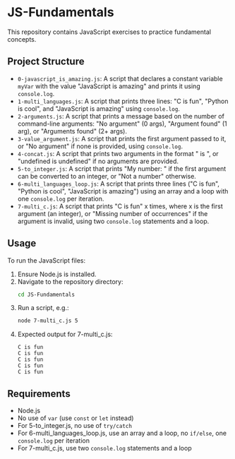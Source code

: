 # JS-Fundamentals

This repository contains JavaScript exercises to practice fundamental concepts.

## Project Structure
- `0-javascript_is_amazing.js`: A script that declares a constant variable `myVar` with the value "JavaScript is amazing" and prints it using `console.log`.
- `1-multi_languages.js`: A script that prints three lines: "C is fun", "Python is cool", and "JavaScript is amazing" using `console.log`.
- `2-arguments.js`: A script that prints a message based on the number of command-line arguments: "No argument" (0 args), "Argument found" (1 arg), or "Arguments found" (2+ args).
- `3-value_argument.js`: A script that prints the first argument passed to it, or "No argument" if none is provided, using `console.log`.
- `4-concat.js`: A script that prints two arguments in the format "<arg1> is <arg2>", or "undefined is undefined" if no arguments are provided.
- `5-to_integer.js`: A script that prints "My number: <first argument converted to integer>" if the first argument can be converted to an integer, or "Not a number" otherwise.
- `6-multi_languages_loop.js`: A script that prints three lines ("C is fun", "Python is cool", "JavaScript is amazing") using an array and a loop with one `console.log` per iteration.
- `7-multi_c.js`: A script that prints "C is fun" x times, where x is the first argument (an integer), or "Missing number of occurrences" if the argument is invalid, using two `console.log` statements and a loop.

## Usage
To run the JavaScript files:
1. Ensure Node.js is installed.
2. Navigate to the repository directory:
   ```bash
   cd JS-Fundamentals
   ```
3. Run a script, e.g.:
   ```bash
   node 7-multi_c.js 5
   ```
4. Expected output for 7-multi_c.js:
   ```
   C is fun
   C is fun
   C is fun
   C is fun
   C is fun
   ```

## Requirements
- Node.js
- No use of `var` (use `const` or `let` instead)
- For 5-to_integer.js, no use of `try/catch`
- For 6-multi_languages_loop.js, use an array and a loop, no `if/else`, one `console.log` per iteration
- For 7-multi_c.js, use two `console.log` statements and a loop
